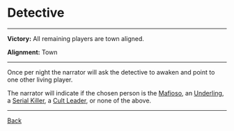 # Detective

---

**Victory:** 
All remaining players are town aligned.

**Alignment:** 
Town

---

Once per night the narrator will ask the detective to awaken and point to one other living player. 

The narrator will indicate if the chosen person is the [Mafioso](Maf), an [Underling](Maf_Und), a [Serial Killer](SK), a [Cult Leader](Cult_Lead), or none of the above.


---

[Back](Index2)
